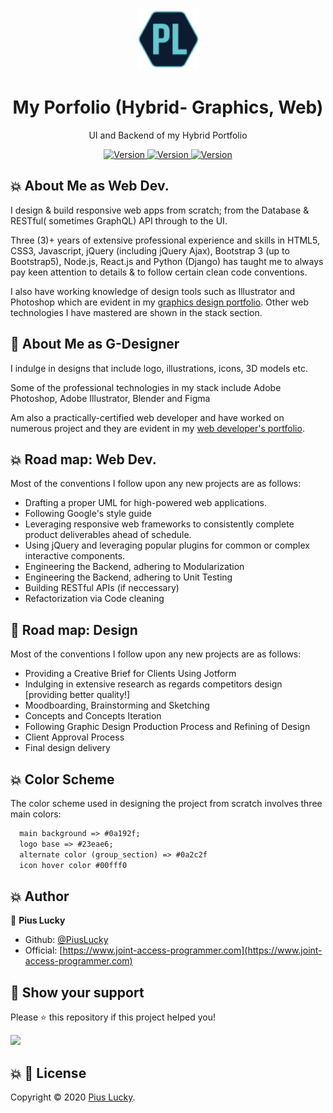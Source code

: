 <p align="center">
  <img alt="JAP Logo" src="https://github.com/PiusLucky/Hybrid-Portfolio-Full/blob/master/static/asset/image/Hybrid%20Portfolio%20logo%20-%20Colored.svg?raw=true" width="100" />
</p>
<h1 align="center">
  My Porfolio (Hybrid- Graphics, Web)
</h1>
<p align="center">
 UI and Backend of my Hybrid Portfolio
</p>
<p align="center">
    <a href="https://img.shields.io/website-up-down-green-red/http/shields.io.svg">
       <img alt="Version" src="https://img.shields.io/website-up-down-green-red/http/shields.io.svg" />
    </a>
    <a href="https://img.shields.io/badge/python-3.7.2-blue.svg">
       <img alt="Version" src="https://img.shields.io/badge/python-3.7.2-blue.svg" />
    </a>
     <a href="https://img.shields.io/pypi/l/ansicolortags.svg">
       <img alt="Version" src="https://img.shields.io/pypi/l/ansicolortags.svg" />
    </a>
</p>



## :boom: About Me as Web Dev.

I design & build responsive web apps from scratch; from the Database & RESTful( sometimes GraphQL) API through to the UI.

Three (3)+ years of extensive professional experience and skills in HTML5, CSS3, Javascript, jQuery (including jQuery Ajax), Bootstrap 3 (up to Bootstrap5), Node.js, React.js and Python (Django) has taught me to always pay keen attention to details & to follow certain clean code conventions.

I also have working knowledge of design tools such as Illustrator and Photoshop which are evident in my <a href="https://www.hire-pius.com/graphics/" target="_blank">graphics design portfolio</a>. Other web technologies I have mastered are shown in the stack section.

## :green_heart: About Me as G-Designer

<p>I indulge in designs that include logo, illustrations, icons, 3D models etc.</p>
Some of the professional technologies in my stack include Adobe Photoshop, Adobe Illustrator, Blender and Figma </p>
<p>Am also a practically-certified web developer and have worked on numerous project and they are evident in my <a href="/" target="_blank"><span class="styl_gph">web developer's portfolio</span></a>.

## :boom: Road map: Web Dev.

Most of the conventions I follow upon any new projects are as follows:

<ul>
<li class="roadmap_li assign_lh">Drafting a proper UML for high-powered web applications.</li>
<li class="roadmap_li assign_lh">Following Google's style guide</li>
<li class="roadmap_li assign_lh">Leveraging responsive web frameworks to consistently complete product deliverables ahead of schedule.</li>
<li class="roadmap_li assign_lh">Using jQuery and leveraging popular plugins for common or complex interactive components.</li>
<li class="roadmap_li assign_lh">Engineering the Backend, adhering to Modularization</li>
<li class="roadmap_li assign_lh">Engineering the Backend, adhering to Unit Testing</li>
<li class="roadmap_li assign_lh">Building RESTful APIs (if neccessary)</li>
<li class="roadmap_li assign_lh">Refactorization via Code cleaning</li>
  
</ul>


## :green_heart: Road map: Design
Most of the conventions I follow upon any new projects are as follows:
<ul>
<li class="roadmap_li assign_lh">Providing a Creative Brief for Clients Using Jotform</li>
<li class="roadmap_li assign_lh">Indulging in extensive research as regards competitors design [providing better quality!]</li>
<li class="roadmap_li assign_lh">Moodboarding, Brainstorming and Sketching</li>
<li class="roadmap_li assign_lh">Concepts and Concepts Iteration</li>
<li class="roadmap_li assign_lh">Following Graphic Design Production Process and Refining of Design </li>
<li class="roadmap_li assign_lh">Client Approval Process</li>
<li class="roadmap_li assign_lh">Final design delivery</li>
</ul>


## :boom: Color Scheme
The color scheme used in designing the project from scratch involves three main colors:

```html
  main background => #0a192f;
  logo base => #23eae6;
  alternate color (group_section) => #0a2c2f
  icon hover color #00fff0
```


## :boom: Author

👤 **Pius Lucky**

- Github: [@PiusLucky](https://github.com/PiusLucky)
- Official: [https://www.joint-access-programmer.com](https://www.joint-access-programmer.com)

## :green_heart: Show your support

Please ⭐️ this repository if this project helped you!

<a href="https://www.patreon.com/jointaccessprogrammer">
  <img src="https://c5.patreon.com/external/logo/become_a_patron_button@2x.png" width="160">
</a>

## :boom: 📝 License

Copyright © 2020 [Pius Lucky](https://github.com/PiusLucky).<br />


